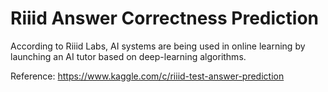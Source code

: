 # Riiid Answer Correctness Prediction
According to Riiid Labs, AI systems are being used in online learning by launching an AI tutor based on deep-learning algorithms.


Reference: https://www.kaggle.com/c/riiid-test-answer-prediction 
